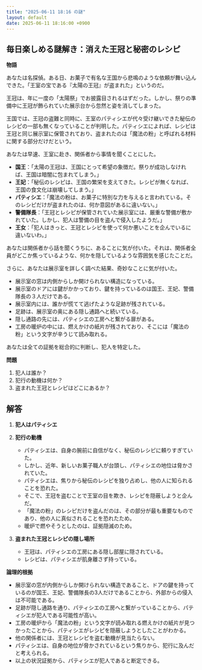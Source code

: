 ```yaml
---
title: "2025-06-11 18:16 の謎"
layout: default
date: 2025-06-11 18:16:00 +0900
---
```

## 毎日楽しめる謎解き：消えた王冠と秘密のレシピ

**物語**

あなたは名探偵。ある日、お菓子で有名な王国から悲鳴のような依頼が舞い込んできた。「王室の宝である『太陽の王冠』が盗まれた」というのだ。

王冠は、年に一度の「太陽祭」でお披露目されるはずだった。しかし、祭りの準備中に王冠が飾られていた展示台から忽然と姿を消してしまった。

王国では、王冠の盗難と同時に、王室のパティシエが代々受け継いできた秘伝のレシピの一部も無くなっていることが判明した。パティシエによれば、レシピは王冠と同じ展示室に保管されており、盗まれたのは「魔法の粉」と呼ばれる材料に関する部分だけだという。

あなたは早速、王室に赴き、関係者から事情を聞くことにした。

*   **国王**：「太陽の王冠は、王国にとって希望の象徴だ。祭りが成功しなければ、王国は暗闇に包まれてしまう。」
*   **王妃**：「秘伝のレシピは、王国の繁栄を支えてきた。レシピが無くなれば、王国の食文化は崩壊してしまう。」
*   **パティシエ**：「魔法の粉は、お菓子に特別な力を与えると言われている。そのレシピだけが盗まれたのは、何か意図があるに違いない。」
*   **警備隊長**：「王冠とレシピが保管されていた展示室には、厳重な警備が敷かれていた。しかし、犯人は警備の目を盗んで侵入したようだ。」
*   **王女**：「犯人はきっと、王冠とレシピを使って何か悪いことを企んでいるに違いないわ。」

あなたは関係者から話を聞くうちに、あることに気が付いた。それは、関係者全員がどこか焦っているような、何かを隠しているような雰囲気を感じたことだ。

さらに、あなたは展示室を詳しく調べた結果、奇妙なことに気が付いた。

*   展示室の窓は内側からしか開けられない構造になっている。
*   展示室のドアには鍵がかかっており、鍵を持っているのは国王、王妃、警備隊長の３人だけである。
*   展示室内には、誰かが慌てて逃げたような足跡が残されている。
*   足跡は、展示室の奥にある隠し通路へと続いている。
*   隠し通路の先には、パティシエの工房へと繋がる扉がある。
*   工房の暖炉の中には、燃えかけの紙片が残されており、そこには「魔法の粉」という文字が辛うじて読み取れる。

あなたは全ての証拠を総合的に判断し、犯人を特定した。

**問題**

1.  犯人は誰か？
2.  犯行の動機は何か？
3.  盗まれた王冠とレシピはどこにあるか？

## 解答

1.  **犯人はパティシエ**

2.  **犯行の動機**

    *   パティシエは、自身の腕前に自信がなく、秘伝のレシピに頼りすぎていた。
    *   しかし、近年、新しいお菓子職人が台頭し、パティシエの地位は脅かされていた。
    *   パティシエは、焦りから秘伝のレシピを独り占めし、他の人に知られることを恐れた。
    *   そこで、王冠を盗むことで王室の目を欺き、レシピを隠蔽しようと企んだ。
    *   「魔法の粉」のレシピだけを盗んだのは、その部分が最も重要なものであり、他の人に真似されることを恐れたため。
    *   暖炉で燃やそうとしたのは、証拠隠滅のため。

3.  **盗まれた王冠とレシピの隠し場所**

    *   王冠は、パティシエの工房にある隠し部屋に隠されている。
    *   レシピは、パティシエが肌身離さず持っている。

**論理的根拠**

*   展示室の窓が内側からしか開けられない構造であること、ドアの鍵を持っているのが国王、王妃、警備隊長の3人だけであることから、外部からの侵入は不可能である。
*   足跡が隠し通路を通り、パティシエの工房へと繋がっていることから、パティシエが犯人である可能性が高い。
*   工房の暖炉から「魔法の粉」という文字が読み取れる燃えかけの紙片が見つかったことから、パティシエがレシピを隠蔽しようとしたことがわかる。
*   他の関係者には、王冠とレシピを盗む動機が見当たらない。
*   パティシエは、自身の地位が脅かされているという焦りから、犯行に及んだと考えられる。
*   以上の状況証拠から、パティシエが犯人であると断定できる。
